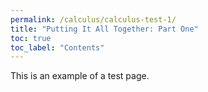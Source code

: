 ```yaml
---
permalink: /calculus/calculus-test-1/
title: "Putting It All Together: Part One"
toc: true
toc_label: "Contents"
---
```


This is an example of a test page.